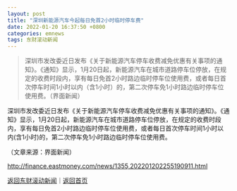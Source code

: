 ```yaml
---
layout: post
title: "深圳新能源汽车今起每日免首2小时临时停车费"
date: 2022-01-20 16:37:50 +0800
categories: emnews
tags: 东财滚动新闻
---
```

> 深圳市发改委近日发布《关于新能源汽车停车收费减免优惠有关事项的通知》。《通知》显示，1月20日起，新能源汽车在城市道路停车位停放，在规定的收费时段内，享有每日免首2小时路边临时停车位使用费，或者每日首次停车时间1小时以内（含1小时）的，第二次停车免1小时路边临时停车位使用费。（界面新闻）

<p>深圳市发改委近日发布《关于新能源汽车停车收费减免优惠有关事项的通知》。《通知》显示，1月20日起，新能源汽车在城市道路停车位停放，在规定的收费时段内，享有每日免首2小时路边临时停车位使用费，或者每日首次停车时间1小时以内(含1小时)的，第二次停车免1小时路边临时停车位使用费。</p><p class="em_media">（文章来源：界面新闻）</p>

<http://finance.eastmoney.com/news/1355,202201202255190911.html>

[返回东财滚动新闻](//finews.withounder.com/emnews/)｜[返回首页](//finews.withounder.com/)